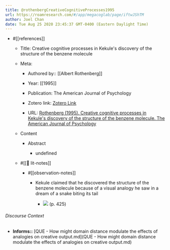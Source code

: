```yaml
---
title: @rothenbergCreativeCognitiveProcesses1995
url: https://roamresearch.com/#/app/megacoglab/page/iftwJShTM
author: Joel Chan
date: Tue Aug 25 2020 23:45:37 GMT-0400 (Eastern Daylight Time)
---
```


- #[[references]]

    - Title: Creative cognitive processes in Kekule's discovery of the structure of the benzene molecule

    - Meta:

        - Authored by:: [[Albert Rothenberg]]

        - Year: [[1995]]

        - Publication: The American Journal of Psychology

        - Zotero link: [Zotero Link](zotero://select/items/1_JM5PU96S)

        - URL: [Rothenberg (1995). Creative cognitive processes in Kekule's discovery of the structure of the benzene molecule. The American Journal of Psychology](undefined)

    - Content

        - Abstract

            - undefined

    - #[[📝 lit-notes]]

        - #[[observation-notes]]

            - Kekule claimed that he discovered the structure of the benzene molecule because of a visual analogy he saw in a dream of a snake biting its tail

                - ![](https://firebasestorage.googleapis.com/v0/b/firescript-577a2.appspot.com/o/imgs%2Fapp%2Fmegacoglab%2FgqqmN-mgu0.png?alt=media&token=7d22c021-8a2e-417c-846f-0d8631463991) (p. 425)

###### Discourse Context

- **Informs::** [QUE - How might domain distance modulate the effects of analogies on creative output.md](QUE - How might domain distance modulate the effects of analogies on creative output.md)
